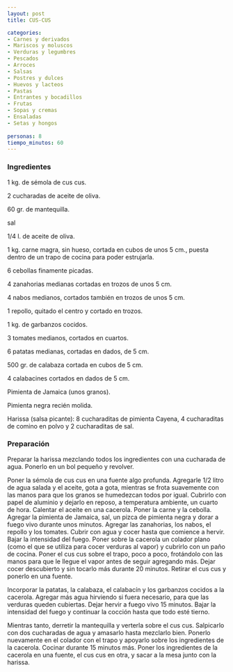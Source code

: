 ```yaml
---
layout: post
title: CUS-CUS

categories:
- Carnes y derivados
- Mariscos y moluscos
- Verduras y legumbres
- Pescados
- Arroces
- Salsas
- Postres y dulces
- Huevos y lacteos
- Pastas
- Entrantes y bocadillos
- Frutas
- Sopas y cremas
- Ensaladas
- Setas y hongos
 
personas: 8 
tiempo_minutos: 60 
---
```

<h3>Ingredientes</h3>
1 kg. de sémola de cus cus.

2 cucharadas de aceite de oliva.

60 gr. de mantequilla.

sal

1/4 l. de aceite de oliva.

1 kg. carne magra, sin hueso, cortada en cubos de unos 5 cm., puesta dentro de un trapo de cocina para poder estrujarla.

6 cebollas finamente picadas.

4 zanahorias medianas cortadas en trozos de unos 5 cm.

4 nabos medianos, cortados también en trozos de unos 5 cm.

1 repollo, quitado el centro y cortado en trozos.

1 kg. de garbanzos cocidos.

3 tomates medianos, cortados en cuartos.

6 patatas medianas, cortadas en dados, de 5 cm.

500 gr. de calabaza cortada en cubos de 5 cm.

4 calabacines cortados en dados de 5 cm.

Pimienta de Jamaica (unos granos).

Pimienta negra recién molida.

Harissa (salsa picante): 8 cucharaditas de pimienta Cayena, 4 cucharaditas de comino en polvo y 2 cucharaditas de sal.

<h3>Preparación</h3>
Preparar la harissa mezclando todos los ingredientes con una cucharada de agua. Ponerlo en un bol pequeño y revolver.

Poner la sémola de cus cus en una fuente algo profunda. Agregarle 1/2 litro de agua salada y el aceite, gota a gota, mientras se frota suavemente con las manos para que los granos se humedezcan todos por igual. Cubrirlo con papel de aluminio y dejarlo en reposo, a temperatura ambiente, un cuarto de hora. Calentar el aceite en una cacerola. Poner la carne y la cebolla. Agregar la pimienta de Jamaica, sal, un pizca de pimienta negra y dorar a fuego vivo durante unos minutos. Agregar las zanahorias, los nabos, el repollo y los tomates. Cubrir con agua y cocer hasta que comience a hervir. Bajar la intensidad del fuego. Poner sobre la cacerola un colador plano (como el que se utiliza para cocer verduras al vapor) y cubrirlo con un paño de cocina. Poner el cus cus sobre el trapo, poco a poco, frotándolo con las manos para que le llegue el vapor antes de seguir agregando más. Dejar cocer descubierto y sin tocarlo más durante 20 minutos. Retirar el cus cus y ponerlo en una fuente.

Incorporar la patatas, la calabaza, el calabacín y los garbanzos cocidos a la cacerola. Agregar más agua hirviendo si fuera necesario, para que las verduras queden cubiertas. Dejar hervir a fuego vivo 15 minutos. Bajar la intensidad del fuego y continuar la cocción hasta que todo esté tierno.

Mientras tanto, derretir la mantequilla y verterla sobre el cus cus. Salpicarlo con dos cucharadas de agua y amasarlo hasta mezclarlo bien. Ponerlo nuevamente en el colador con el trapo y apoyarlo sobre los ingredientes de la cacerola. Cocinar durante 15 minutos más. Poner los ingredientes de la cacerola en una fuente, el cus cus en otra, y sacar a la mesa junto con la harissa.

